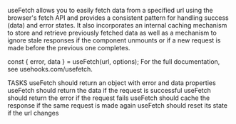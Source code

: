 useFetch allows you to easily fetch data from a specified url using the browser's fetch API and provides a consistent pattern for handling success (data) and error states. It also incorporates an internal caching mechanism to store and retrieve previously fetched data as well as a mechanism to ignore stale responses if the component unmounts or if a new request is made before the previous one completes.

const { error, data } = useFetch(url, options);
For the full documentation, see usehooks.com/usefetch.

TASKS
useFetch should return an object with error and data properties
useFetch should return the data if the request is successful
useFetch should return the error if the request fails
useFetch should cache the response if the same request is made again
useFetch should reset its state if the url changes